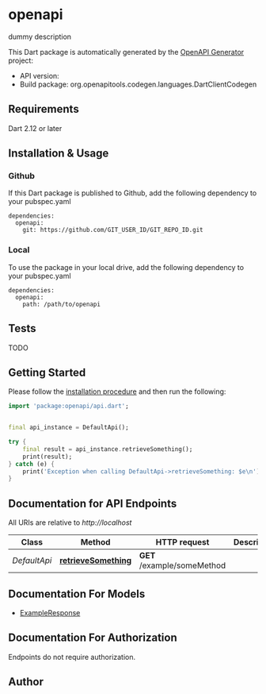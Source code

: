 # openapi
dummy description

This Dart package is automatically generated by the [OpenAPI Generator](https://openapi-generator.tech) project:

- API version: 
- Build package: org.openapitools.codegen.languages.DartClientCodegen

## Requirements

Dart 2.12 or later

## Installation & Usage

### Github
If this Dart package is published to Github, add the following dependency to your pubspec.yaml
```
dependencies:
  openapi:
    git: https://github.com/GIT_USER_ID/GIT_REPO_ID.git
```

### Local
To use the package in your local drive, add the following dependency to your pubspec.yaml
```
dependencies:
  openapi:
    path: /path/to/openapi
```

## Tests

TODO

## Getting Started

Please follow the [installation procedure](#installation--usage) and then run the following:

```dart
import 'package:openapi/api.dart';


final api_instance = DefaultApi();

try {
    final result = api_instance.retrieveSomething();
    print(result);
} catch (e) {
    print('Exception when calling DefaultApi->retrieveSomething: $e\n');
}

```

## Documentation for API Endpoints

All URIs are relative to *http://localhost*

Class | Method | HTTP request | Description
------------ | ------------- | ------------- | -------------
*DefaultApi* | [**retrieveSomething**](doc//DefaultApi.md#retrievesomething) | **GET** /example/someMethod | 


## Documentation For Models

 - [ExampleResponse](doc//ExampleResponse.md)


## Documentation For Authorization

Endpoints do not require authorization.


## Author



